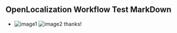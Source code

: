 ## OpenLocalization Workflow Test MarkDown
* ![image1](.\012d2a6c-bf24-427e-9aa7-29583b0c097f.PNG)   ![image2](.\cd70af1c-82fc-4827-bdc0-1a6d74c2c492.png) 
thanks!